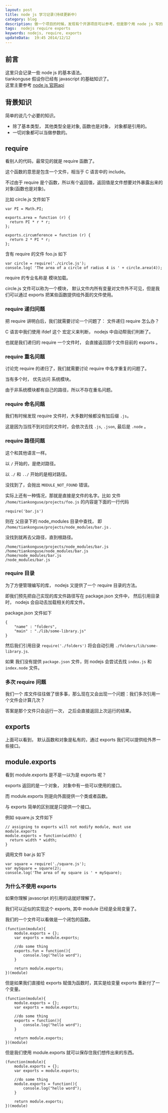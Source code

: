 ```yaml
---
layout: post
title: node js 学习记录(持续更新中)
category: blog
description: 做一个项目的时候，发现有个开源项目可以参考，但是那个用 node js 写的，于是需要了解一下 node js 的基本知识。  
tags:  nodejs require exports
keywords: nodejs, require, exports
updateData:  19:45 2014/12/12
---
```



## 前言

这里只会记录一些 node js 的基本语法。  
tiankonguse 假设你已经有 javascript 的基础知识了。  
这里主要参考 [node js 官网api][nodejs-api-modules]


## 背景知识


简单的说几个必要的知识。  

* 除了基本类型， 其他类型全是对象, 函数也是对象， 对象都是引用的。  
* 一切对象都可以当做参数的。  



## require 

看别人的代码，最常见的就是 require 函数了。  

这个函数的意思是包含一个文件，相当于 C 语言中的 include。  

不过由于 require 是个函数，所以有个返回值，返回值是文件想要对外暴露出来的对象(函数也是对象)。  

比如 circle.js 文件如下

```
var PI = Math.PI;

exports.area = function (r) {
  return PI * r * r;
};

exports.circumference = function (r) {
  return 2 * PI * r;
};
```

含有 require 的文件 foo.js 如下 

```
var circle = require('./circle.js');
console.log( 'The area of a circle of radius 4 is ' + circle.area(4));
```

require 的专业名称是 模块加载。 
 
circle.js 文件可以称为一个模块， 默认文件内所有变量对文件外不可见，但是我们可以通过 exports 把某些函数提供给外面的文件使用。    


### require 递归问题

把 require 讲明白后，我们就需要讨论一个问题了： 文件递归 require 怎么办？  

C 语言中我们使用 ifdef 这个 宏定义来判断， nodejs 中自动帮我们判断了。   

也就是我们递归的 require 一个文件时， 会直接返回那个文件目前的 exports 。  


### require 重名问题

讨论完 require 的递归了，我们就需要讨论 require 中名字重复的问题了。  

当有多个时， 优先访问 系统模块。  

由于非系统模块都有自己的路径，所以不存在重名问题。  


### require 命名问题

我们有时候发现 require 文件时，大多数时候都没有加后缀 `.js`。  

这是因为当找不到对应的文件时，会依次去找 `.js`, `.json`, 最后是 `.node` 。  


### require 路径问题

这个和其他语言一样。  

以 `/` 开始的，是绝对路径。  

以 `./` 和 `../` 开始的是相对路径。  

没找到了，会抛出 `MODULE_NOT_FOUND` 错误。  

实际上还有一种情况，那就是直接是文件的名字。比如 文件 `/home/tiankonguse/projects/foo.js`  的内容是下面的一行代码  

``
require('bar.js')
``

则在 父目录下的 node_modules  目录中查找， 即 `/home/tiankonguse/projects/node_modules/bar.js` .  

没找到就再去父路径，直到根路径。  

```
/home/tiankonguse/projects/node_modules/bar.js
/home/tiankonguse/node_modules/bar.js
/home/node_modules/bar.js
/node_modules/bar.js
```

### require 目录

为了方便管理编写的库， nodejs 又提供了一个 require 目录的方法。  

即我们预先把自己实现的库文件路径写在 package.json 文件中， 然后引用目录时， nodejs 会自动去加载相关的库文件。  

package.json 文件如下  

```
{
    "name" : "folders",
    "main" : "./lib/some-library.js"
}
```

然后我们引用目录 `require('./folders')` 将会自动引用 `./folders/lib/some-library.js`.  

如果 我们没有提供 `package.json` 文件，则 nodejs 会尝试去找 `index.js` 和  `index.node` 文件。  


### 多次 require 问题

我们一个 库文件往往做了很多事，那么现在又会出现一个问题：我们多次引用一个文件会计算几次？  

答案是那个文件只会运行一次， 之后会直接返回上次运行的结果。  



## exports

上面可以看到， 默认函数和对象是私有的，通过 exports 我们可以提供给外界一些接口。  


## module.exports

看到 module.exports 是不是一以为是 exports 呢？  

exports 返回的是一个对象， 对象中有一些可以使用的接口。  

而 module.exports 则是向外面提供一个类或者函数。  

与 exports 简单的区别就是只提供一个接口。  

例如  square.js 文件如下  

```
// assigning to exports will not modify module, must use module.exports
module.exports = function(width) {
  return width * width;
}
```

调用文件 bar.js 如下

```
var square = require('./square.js');
var mySquare = square(2);
console.log('The area of my square is ' + mySquare);
```

### 为什么不使用 exports

如果你理解 javascript 的引用的话就好理解了。  

我们可以近似的实现这个 exports, 其中 module 已经是全局变量了。  


我们的一个文件可以看做是一个闭包的函数。  

```
(function(module){
    module.exports = {};
    var exports = module.exports;

    //do some thing 
    exports.fun = function(){
        console.log("hello word");
    }

    return module.exports;
})(module)

```

但是如果我们直接给 exports 赋值为函数时，其实是给变量 exports 重新付了一个变量。  

```
(function(module){
    module.exports = {};
    var exports = module.exports;

    //do some thing 
    exports = function(){
        console.log("hello word");
    }

    return module.exports;
})(module)

```


但是我们使用 module.exports 就可以保存住我们想传出来的东西。  


```
(function(module){
    module.exports = {};
    var exports = module.exports;

    //do some thing 
    module.exports = function(){
        console.log("hello word");
    }

    return module.exports;
})(module)
```







[nodejs-api-modules]: http://nodejs.org/api/modules.html